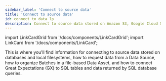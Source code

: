 ```yaml
---
sidebar_label: 'Connect to source data'
title: 'Connect to source data'
id: connect_to_data_lp
description: Connect to source data stored on Amazon S3, Google Cloud Storage (GCS), Microsoft Azure Blob Storage, or local filesystems.
---
```


import LinkCardGrid from '/docs/components/LinkCardGrid';
import LinkCard from '/docs/components/LinkCard';

<p class="DocItem__header-description">This is where you'll find information for connecting to source data stored on databases and local filesystems, how to request data from a Data Source, how to organize Batches in a file-based Data Asset, and how to connect Great Expectations (GX) to SQL tables and data returned by SQL database queries.</p>

<LinkCardGrid>
  <LinkCard topIcon label="Connect to filesystem source data" description="Connect to filesystem source data" href="/docs/guides/connecting_to_your_data/fluent/filesystem/connect_filesystem_source_data" icon="/img/connect_icon.svg" />
  <LinkCard topIcon label="Connect to in-memory source data using Pandas" description="Connect to in-memory source data using Pandas" href="/docs/guides/connecting_to_your_data/fluent/in_memory/how_to_connect_to_in_memory_data_using_pandas" icon="/img/connect_icon.svg" />
  <LinkCard topIcon label="Connect to SQL database source data" description="Connect to source data stored on SQL databases" href="/docs/guides/connecting_to_your_data/fluent/database/connect_sql_source_data" icon="/img/connect_icon.svg" />
  <LinkCard topIcon label="Manage Data Assets" description="Request data from a Data Source and organize Batches in file-based and SQL Data Assets" href="/docs/guides/connecting_to_your_data/manage_data_assets_lp" icon="/img/manage_icon.svg" />
</LinkCardGrid>
